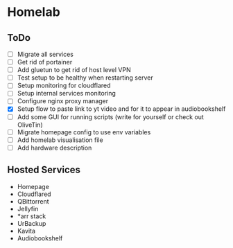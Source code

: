 # Homelab

## ToDo
 - [ ] Migrate all services
 - [ ] Get rid of portainer
 - [ ] Add gluetun to get rid of host level VPN
 - [ ] Test setup to be healthy when restarting server
 - [ ] Setup monitoring for cloudflared 
 - [ ] Setup internal services monitoring
 - [ ] Configure nginx proxy manager
 - [x] Setup flow to paste link to yt video and for it to appear in audiobookshelf
 - [ ] Add some GUI for running scripts (write for yourself or check out OliveTin)
 - [ ] Migrate homepage config to use env variables
 - [ ] Add homelab visualisation file
 - [ ] Add hardware description

## Hosted Services
 - Homepage
 - Cloudflared
 - QBittorrent
 - Jellyfin
 - \*arr stack
 - UrBackup
 - Kavita
 - Audiobookshelf

